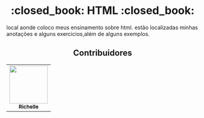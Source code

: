 <h1 align="center">:closed_book: HTML :closed_book:</h1>
local aonde coloco meus ensinamento sobre html.
estão localizadas minhas anotações e alguns exercicios,além de alguns exemplos.



 <div align="center">
   <h2 align="center">Contribuidores</h2>
   <table>
   <tr>
      <td align="center">
      <a href="#">
        <img src="https://avatars.githubusercontent.com/u/43295714?s=400&u=372051215bac85801434935a7fee455047a0a396&v=4" width="100px;" /><br>
        <sub>
          <b>Richelle</b>
        </sub>
      </a>
    </td>
   </tr>
   </table>
   </div>
